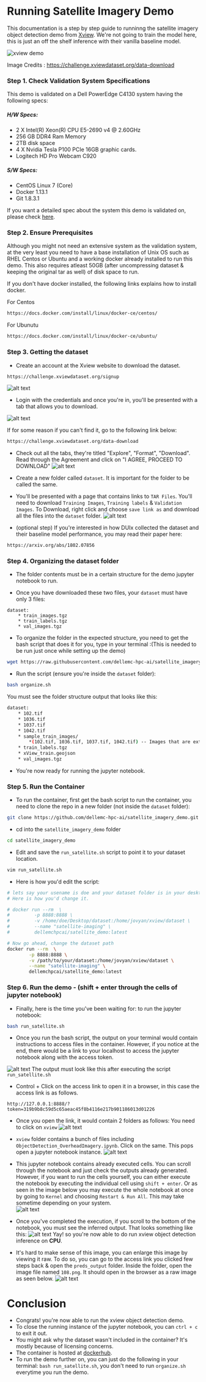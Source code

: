 # Running Satellite Imagery Demo    

This documentation is a step by step guide to runninng the satellite imagery object detection demo from [Xview](https://github.com/DIUx-xView). 
We're not going to train the model here, this is just an off the shelf inference with their vanilla 
baseline model.



![xview demo](images/example_labeled.jpg)

Image Credits : https://challenge.xviewdataset.org/data-download

### Step 1. Check Validation System Specifications

This demo is validated on a Dell PowerEdge C4130 system having the following specs:

##### H/W Specs:

* 2 X Intel(R) Xeon(R) CPU E5-2690 v4 @ 2.60GHz
* 256 GB DDR4 Ram Memory 
* 2TB disk space
* 4 X Nvidia Tesla P100 PCIe 16GB graphic cards.
* Logitech HD Pro Webcam C920

##### S/W Specs:
* CentOS Linux 7 (Core)
* Docker 1.13.1
* Git 1.8.3.1 

If you want a detailed spec about the system this demo is validated on, please check [here](hwinfo.html "Hardware Spec Info"). 


### Step 2. Ensure Prerequisites

Although you might not need an extensive system as the validation system, at the very least you need to have a base installation of Unix OS such as RHEL Centos or Ubuntu and a working docker already installed
to run this demo.  This also requires atleast 50GB (after uncompressing dataset & keeping the original tar as well) of disk space to run. 

If you don't have docker installed, the following links explains how to install docker.
 

For Centos 
```bash
https://docs.docker.com/install/linux/docker-ce/centos/
```

For Ubunutu 
```bash
https://docs.docker.com/install/linux/docker-ce/ubuntu/
```


### Step 3. Getting the dataset  

* Create an account at the Xview website to download the dataset. 
```bash
https://challenge.xviewdataset.org/signup
```


![alt text](images/create_account.PNG)


* Login with the credentials and once you're in, you'll be presented with a tab that allows you to download.

![alt text](images/choose_download.PNG)

If for some reason if you can't find it, go to the following link below:

```bash
https://challenge.xviewdataset.org/data-download
```

* Check out all the tabs, they're titled "Explore", "Format", "Download". Read through the Agreement and click on 
"I AGREE, PROCEED TO DOWNLOAD"
![alt text](images/agree_agreement.PNG)

* Create a new folder called ``dataset``. It is important for the folder to be called the same. 

* You'll be presented with a page that contains links to ``TAR Files``. You'll need to download ``Training Images``,  ``Training labels`` & ``Validation Images``. 
To Download, right click and choose ``save link as`` and download all the files into the ``dataset`` folder.
![alt text](images/save_link_tar.png)


* (optional step) If you're interested in how DUIx collected the dataset and their baseline model performance, you may read their paper here:

```bash
https://arxiv.org/abs/1802.07856
```

### Step 4. Organizing the dataset folder 
* The folder contents must be in a certain structure for the demo jupyter notebook to run.

* Once you have downloaded these two files, your ``dataset`` must have only 3 files:

```
dataset:
    * train_images.tgz
    * train_labels.tgz
    * val_images.tgz
```
 

* To organize the folder in the expected structure, you need to get the bash script that does it for you, type in your terminal :(This is needed to be run just once while setting up the demo)
```bash
wget https://raw.githubusercontent.com/dellemc-hpc-ai/satellite_imagery_demo/master/organize.sh 
```

* Run the script (ensure you're inside the ``dataset`` folder):
```bash
bash organize.sh
```

You must see the folder structure output that looks like this:
```bash
dataset:
    * 102.tif  
    * 1036.tif 
    * 1037.tif 
    * 1042.tif
    * sample_train_images/
        *(102.tif, 1036.tif, 1037.tif, 1042.tif) -- Images that are extracted and not needed are deleted.
    * train_labels.tgz
    * xView_train.geojson
    * val_images.tgz
```  
* You're now ready for running the jupyter notebook.


### Step 5. Run the Container  

* To run the container, first get the bash script to run the container, you need to clone the repo
in a new folder (not inside the ``dataset`` folder): 

```bash
git clone https://github.com/dellemc-hpc-ai/satellite_imagery_demo.git
```

* cd into the ``satellite_imagery_demo`` folder

```bash
cd satellite_imagery_demo
```

* Edit and save the ``run_satellite.sh`` script to point it to your dataset location.
```bash
vim run_satellite.sh
``` 

* Here is how you'd edit the script:
```bash
# lets say your usename is doe and your dataset folder is in your desktop. 
# Here is how you'd change it. 

# docker run --rm  \
#         -p 8888:8888 \
#         -v /home/doe/Desktop/dataset:/home/jovyan/xview/dataset \
#         --name "satellite-imaging" \
#         dellemchpcai/satellite_demo:latest

```

``` bash
# Now go ahead, change the dataset path
docker run --rm  \
        -p 8888:8888 \
        -v /path/to/your/dataset:/home/jovyan/xview/dataset \
        --name "satellite-imaging" \
        dellemchpcai/satellite_demo:latest
```

### Step 6. Run the demo - (shift + enter through the cells of jupyter notebook)

* Finally, here is the time you've been waiting for: to run the jupyter notebook:
```bash 
bash run_satellite.sh
```
* Once you run the bash script, the output on your terminal would contain instructions to access files in the container. 
However, if you notice at the end, there would be a link to your localhost to access the jupyter notebook along with the access token. 
   
![alt text](images/after_execution.png)
The output must look like this after executing the script ``run_satellite.sh``
  

* Control + Click on the access link to open it in a browser, in this case the access link is as follows.
```
http://127.0.0.1:8888/?token=319b9b8c59d5c65aeac45f8b4116e217b901186013d01226
```  

* Once you open the link, it would contain 2 folders as follows: You need to click on ``xview``
![alt text](images/after_link_click.png)

* ``xview`` folder contains a bunch of files including ``ObjectDetection_OverheadImagery.ipynb``. Click on the same. 
This pops open a jupyter notebook instance. 
![alt text](images/choosing_notebook.png)

* This jupyter notebook contains already executed cells. You can scroll through the notebook and 
just check the outputs already generated. However, if you want to run the cells yourself, you can 
either execute the notebook by executing the individual cell using ``shift + enter``. Or as seen in the image below 
you may execute the whole notebook at once by going to ``Kernel`` and choosing ``Restart & Run All``. This may take 
sometime depending on your system.            
![alt text](images/restart_run_all.png)


* Once you've completed the execution, if you scroll to the bottom of the notebook, you must see the inferred output.
That looks something like this:
![alt text](images/after_detection.png)
Yay! so you're now able to do run xview object detection inference on **CPU**.

* It's hard to make sense of this image, you can enlarge this image by viewing it raw. To do so, you can go to 
the access link you clicked few steps back & open the ``preds_output`` folder. Inside the folder, open the image file
named ``108.png``. It should open in the browser as a raw image as seen below.
![alt text](images/bigger_image.png)

 
 
# Conclusion

* Congrats! you're now able to run the xview object detection demo.
* To close the running instance of the jupyter notebook, you can ``ctrl + c`` to exit it out.
* You might ask why the dataset wasn't included in the container? It's mostly because of licensing concerns.  
* The container is hosted at [dockerhub](https://hub.docker.com/r/dellemchpcai/satellite_demo).
* To run the demo further on, you can just do the following in your terminal: ``bash run_satellite.sh``, you don't need to run ``organize.sh`` everytime you run the demo.  
  


